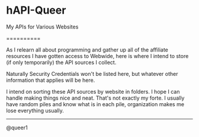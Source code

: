 hAPI-Queer
==========

My APIs for Various Websites

==========

As I relearn all about programming and gather up all of the affiliate resources I have gotten access to Webwide,
here is where I intend to store (if only temporarily) the API sources I collect.

Naturally Security Credentials won't be listed here, but whatever other information that applies will be here.

I intend on sorting these API sources by website in folders.  I hope I can handle making things nice and neat.
That's not exactly my forte.  I usually have random piles and know what is in each pile, organization makes me
lose everything usually.

------------
@queer1
